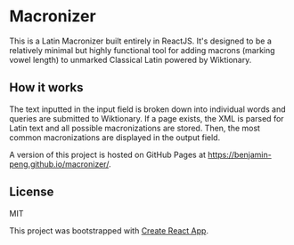# Macronizer
This is a Latin Macronizer built entirely in ReactJS. It's designed to be a relatively minimal but highly functional tool for adding macrons (marking vowel length) to unmarked Classical Latin powered by Wiktionary. 

## How it works
The text inputted in the input field is broken down into individual words and queries are submitted to Wiktionary. If a page exists, the XML is parsed for Latin text and all possible macronizations are stored. Then, the most common macronizations are displayed in the output field.

A version of this project is hosted on GitHub Pages at https://benjamin-peng.github.io/macronizer/.

## License
MIT

This project was bootstrapped with [Create React App](https://github.com/facebook/create-react-app).
